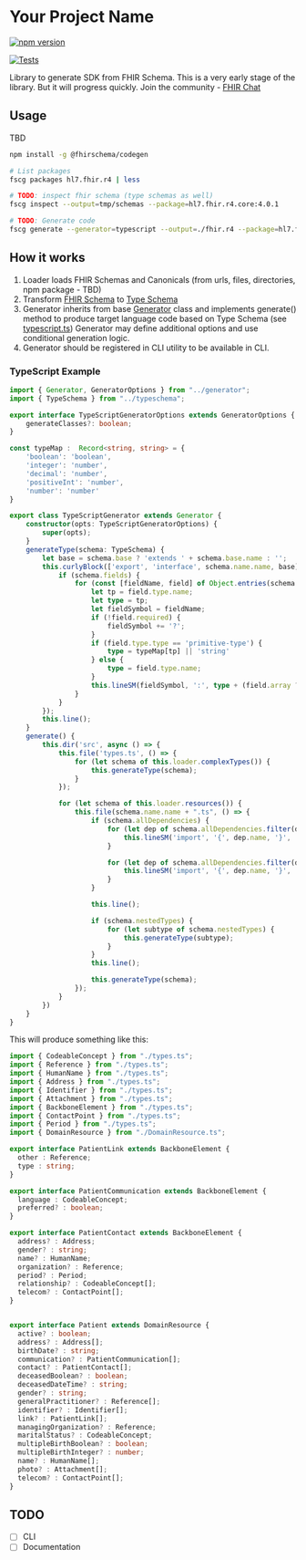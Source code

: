 # Your Project Name

[![npm version](https://badge.fury.io/js/%40fhirschema%2Fcodegen.svg)](https://badge.fury.io/js/%40fhirschema%2Fcodegen)

[![Tests](https://github.com/fhir-schema/fhir-schema-codegen/actions/workflows/tests.yml/badge.svg)](https://github.com/fhir-schema/fhir-schema-codegen/actions/workflows/tests.yml)



Library to generate SDK from FHIR Schema.
This is a very early stage of the library. 
But it will progress quickly. Join the community - [FHIR Chat](https://chat.fhir.org/#narrow/channel/391879-FHIR-Schema)

## Usage

TBD

```bash
npm install -g @fhirschema/codegen

# List packages
fscg packages hl7.fhir.r4 | less

# TODO: inspect fhir schema (type schemas as well)
fscg inspect --output=tmp/schemas --package=hl7.fhir.r4.core:4.0.1

# TODO: Generate code
fscg generate --generator=typescript --output=./fhir.r4 --package=hl7.fhir.r4.core:4.0.1
``` 


## How it works

1. Loader loads FHIR Schemas and Canonicals (from urls, files, directories, npm package - TBD)
2. Transform [FHIR Schema](src/fhirschema.ts) to [Type Schema](src/typeschema.ts)
3. Generator inherits from base [Generator](src/generator.ts) class and implements generate() method to produce target language code based on Type Schema (see [typescript.ts](src/generators/typescript.ts))
Generator may define additional options and use conditional generation logic.
4. Generator should be registered in CLI utility to be available in CLI.

### TypeScript Example

```ts
import { Generator, GeneratorOptions } from "../generator";
import { TypeSchema } from "../typeschema";

export interface TypeScriptGeneratorOptions extends GeneratorOptions {
    generateClasses?: boolean;
}

const typeMap :  Record<string, string> = {
    'boolean': 'boolean',
    'integer': 'number',
    'decimal': 'number',
    'positiveInt': 'number',
    'number': 'number'
}

export class TypeScriptGenerator extends Generator {
    constructor(opts: TypeScriptGeneratorOptions) {
        super(opts);
    }
    generateType(schema: TypeSchema) {
        let base = schema.base ? 'extends ' + schema.base.name : '';
        this.curlyBlock(['export', 'interface', schema.name.name, base], () => {
            if (schema.fields) {
                for (const [fieldName, field] of Object.entries(schema.fields)) {
                    let tp = field.type.name;
                    let type = tp;
                    let fieldSymbol = fieldName;
                    if (!field.required) {
                        fieldSymbol += '?';
                    }
                    if (field.type.type == 'primitive-type') {
                        type = typeMap[tp] || 'string'
                    } else {
                        type = field.type.name;
                    }
                    this.lineSM(fieldSymbol, ':', type + (field.array ? '[]' : ''));
                }
            }
        });
        this.line();
    }
    generate() {
        this.dir('src', async () => {
            this.file('types.ts', () => {
                for (let schema of this.loader.complexTypes()) {
                    this.generateType(schema);
                }
            });

            for (let schema of this.loader.resources()) {
                this.file(schema.name.name + ".ts", () => {
                    if (schema.allDependencies) {
                        for (let dep of schema.allDependencies.filter(d => d.type == 'complex-type')) {
                            this.lineSM('import', '{', dep.name, '}', 'from', '"./types.ts"');
                        }

                        for (let dep of schema.allDependencies.filter(d => d.type == 'resource')) {
                            this.lineSM('import', '{', dep.name, '}', 'from', '"./' + dep.name + '.ts"');
                        }
                    }

                    this.line();

                    if (schema.nestedTypes) {
                        for (let subtype of schema.nestedTypes) {
                            this.generateType(subtype);
                        }
                    }
                    this.line();

                    this.generateType(schema);
                });
            }
        })
    }
}   
```

This will produce something like this:

```ts
import { CodeableConcept } from "./types.ts";
import { Reference } from "./types.ts";
import { HumanName } from "./types.ts";
import { Address } from "./types.ts";
import { Identifier } from "./types.ts";
import { Attachment } from "./types.ts";
import { BackboneElement } from "./types.ts";
import { ContactPoint } from "./types.ts";
import { Period } from "./types.ts";
import { DomainResource } from "./DomainResource.ts";

export interface PatientLink extends BackboneElement {
  other : Reference;
  type : string;
}

export interface PatientCommunication extends BackboneElement {
  language : CodeableConcept;
  preferred? : boolean;
}

export interface PatientContact extends BackboneElement {
  address? : Address;
  gender? : string;
  name? : HumanName;
  organization? : Reference;
  period? : Period;
  relationship? : CodeableConcept[];
  telecom? : ContactPoint[];
}


export interface Patient extends DomainResource {
  active? : boolean;
  address? : Address[];
  birthDate? : string;
  communication? : PatientCommunication[];
  contact? : PatientContact[];
  deceasedBoolean? : boolean;
  deceasedDateTime? : string;
  gender? : string;
  generalPractitioner? : Reference[];
  identifier? : Identifier[];
  link? : PatientLink[];
  managingOrganization? : Reference;
  maritalStatus? : CodeableConcept;
  multipleBirthBoolean? : boolean;
  multipleBirthInteger? : number;
  name? : HumanName[];
  photo? : Attachment[];
  telecom? : ContactPoint[];
}


```


## TODO

* [ ] CLI
* [ ] Documentation
